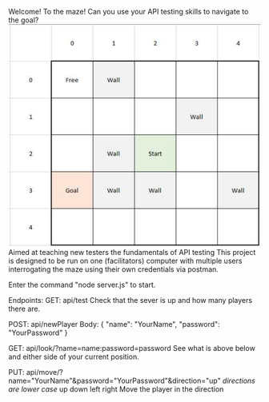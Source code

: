 Welcome! To the maze!
Can you use your API testing skills to navigate to the goal?
![](Images/The%20Maze.jpg)
Aimed at teaching new testers the fundamentals of API testing
This project is designed to be run on one (facilitators) computer with multiple users interrogating the maze using their own credentials via postman.

Enter the command "node server.js" to start.

Endpoints:
GET: api/test
Check that the sever is up and how many players there are.

POST: api/newPlayer
Body:
{
	"name": "YourName",
	"password": "YourPassword"
}

GET: api/look/?name=name:password=password
See what is above below and either side of your current position.


PUT: api/move/?name="YourName"&password="YourPassword"&direction="up"
*directions are lower case*
up
down
left
right
Move the player in the direction
